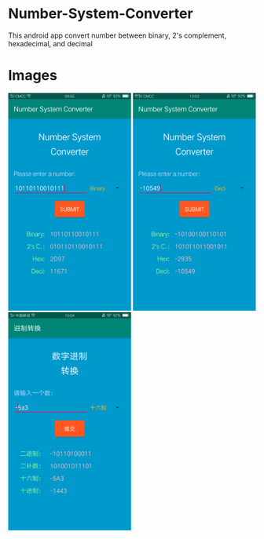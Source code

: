 # Number-System-Converter
This android app convert number between binary, 2's complement, hexadecimal, and decimal

# Images
<img src="images/image1.png" width="250"> <img src="images/image2.png" width="250"> <img src="images/image3.png" width="250">
